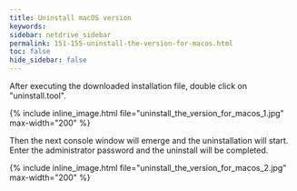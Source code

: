 ```yaml
---
title: Uninstall macOS version
keywords:
sidebar: netdrive_sidebar
permalink: 151-155-uninstall-the-version-for-macos.html
toc: false
hide_sidebar: false
---
```


After executing the downloaded installation file, double click on "uninstall.tool".

{% include inline_image.html file="uninstall_the_version_for_macos_1.jpg" max-width="200" %}

Then the next console window will emerge and the uninstallation will start. Enter the administrator password and the uninstall will be completed.

{% include inline_image.html file="uninstall_the_version_for_macos_2.jpg" max-width="200" %}

     